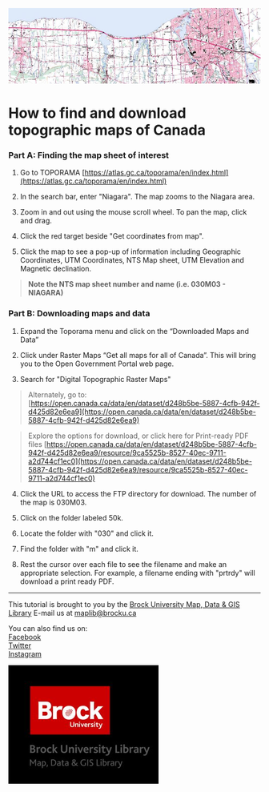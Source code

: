 ![Topo map image](Toporama2010s_banner.jpg)


# How to find and download topographic maps of Canada

### Part A: Finding the map sheet of interest

1. Go to TOPORAMA [https://atlas.gc.ca/toporama/en/index.html](https://atlas.gc.ca/toporama/en/index.html)

2. In the search bar, enter "Niagara". The map zooms to the Niagara area.

3. Zoom in and out using the mouse scroll wheel. To pan the map, click and drag.

4. Click the red target beside "Get coordinates from map".

5. Click the map to see a pop-up of information including Geographic Coordinates, UTM
Coordinates, NTS Map sheet, UTM Elevation and Magnetic declination. 

> **Note the NTS map sheet number and name (i.e. 030M03 - NIAGARA)**

### Part B: Downloading maps and data

1. Expand the Toporama menu and click on the “Downloaded Maps and Data”

2. Click under Raster Maps “Get all maps for all of Canada”. This will bring you to the Open Government Portal web page. 

3. Search for "Digital Topographic Raster Maps"

> Alternately, go to: 
> [https://open.canada.ca/data/en/dataset/d248b5be-5887-4cfb-942f-d425d82e6ea9](https://open.canada.ca/data/en/dataset/d248b5be-5887-4cfb-942f-d425d82e6ea9)

> Explore the options for download, or click here for Print-ready PDF files [https://open.canada.ca/data/en/dataset/d248b5be-5887-4cfb-942f-d425d82e6ea9/resource/9ca5525b-8527-40ec-9711-a2d744cf1ec0](https://open.canada.ca/data/en/dataset/d248b5be-5887-4cfb-942f-d425d82e6ea9/resource/9ca5525b-8527-40ec-9711-a2d744cf1ec0)

4. Click the URL to access the FTP directory for download. The number of the map is 030M03. 

5. Click on the folder labeled 50k. 

6. Locate the folder with "030" and click it.

7. Find the folder with "m" and click it.

8. Rest the cursor over each file to see the filename and make an appropriate selection. For example, a filename ending with "prtrdy" will download a print ready PDF.

 
 
 ---

  
This tutorial is brought to you by the [Brock University Map, Data & GIS Library](https://brocku.ca/library/mdgl/)  E-mail us at maplib@brocku.ca 
  
You can also find us on:  
[Facebook](https://www.facebook.com/Brock-University-Map-Data-GIS-Library-107927255178257)  
[Twitter](https://twitter.com/BrockU_MDGL)  
[Instagram](https://www.instagram.com/brockmdgl/)   
 











<!--- Please use reference style images so that it is easier to update pictures later --->

![MDGLlogo](MDGL_logo_sm.jpg)
